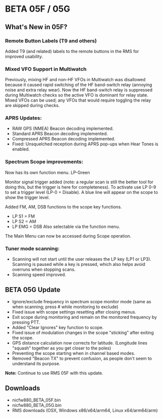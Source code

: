 # BETA 05F / 05G

## What's New in 05F?

### Remote Button Labels (T9 and others)
Added T9 (and related) labels to the remote buttons in the RMS for improved usability.

### Mixed VFO Support in Multiwatch
Previously, mixing HF and non-HF VFOs in Multiwatch was disallowed because it caused rapid switching of the HF band-switch relay (annoying noise and extra relay wear).
Now the HF band-switch relay is suppressed during Multiwatch checks so the active VFO is dominant for relay state. Mixed VFOs can be used; any VFOs that would require toggling the relay are skipped during checks.

### APRS Updates:
- RAW GPS (NMEA) Beacon decoding implemented.
- Standard APRS Beacon decoding implemented.
- Compressed APRS Beacon decoding implemented.
- Fixed: Unsquelched reception during APRS pop-ups when Hear Tones is enabled.

### Spectrum Scope improvements:
Now has its own function menu.
LP-Green

Monitor signal trigger added (note: a regular scan is still the better tool for doing this, but the trigger is here for completeness).
To activate use LP 0-9 to set a trigger level (LP-0 = Disable).
A blue line will appear on the scope to show the trigger level.

Added FM, AM, DSB functions to the scope key functions.
- LP S1 = FM
- LP S2 = AM
- LP EMG = DSB
Also selectable via the function menu.

The Main Menu can now be accessed during Scope operation.

### Tuner mode scanning:
- Scanning will not start until the user releases the LP key (LP1 or LP3). Scanning is paused while a key is pressed, which also helps avoid overruns when stopping scans.
- Scanning speed improved.

## BETA 05G Update

- Ignore/exclude frequency in spectrum scope monitor mode (same as when scanning; press # while monitoring to exclude)
- Fixed issue with scope settings resetting after closing menus.
- Exit scope during monitoring and remain on the monitored frequency by pressing PTT.
- Added "Clear Ignores" key function to scope.
- Fixed issue of modulation changes in the scope "sticking" after exiting the scope.
- GPS distance calculation now corrects for latitude. (Longitude lines "squash" together as you get closer to the poles)
- Preventing the scope starting when in channel based modes.
- Removed "Beacon TX" to prevent confusion, as people don't seem to understand its purpose.

**Note:** Continue to use RMS 05F with this update.

## Downloads
- nicfw880_BETA_05F.bin
- nicfw880_BETA_05G.bin
- RMS downloads (OSX, Windows x86/x64/arm64, Linux x64/arm64/arm)
